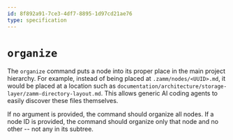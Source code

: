 ```yaml
---
id: 8f892a91-7ce3-4df7-8895-1d97cd21ae76
type: specification
---
```


# `organize`

The `organize` command puts a node into its proper place in the main project hierarchy. For example, instead of being placed at `.zamm/nodes/<UUID>.md`, it would be placed at a location such as `documentation/architecture/storage-layer/zamm-directory-layout.md`. This allows generic AI coding agents to easily discover these files themselves.

If no argument is provided, the command should organize all nodes. If a node ID is provided, the command should organize only that node and no other -- not any in its subtree.
